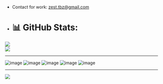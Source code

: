 
- Contact for work: zest.tbz@gmail.com

- # 📊 GitHub Stats:
![](https://github-readme-stats.vercel.app/api?username=zesttbz&theme=default&hide_border=false&include_all_commits=false&count_private=false)<br/>
![](https://github-readme-streak-stats.herokuapp.com/?user=zesttbz&theme=default&hide_border=false)<br/>

---
![image](https://img.shields.io/badge/Visual%20Studio%20Code-007ACC.svg?style=for-the-badge&logo=Visual-Studio-Code&logoColor=white) ![image](https://img.shields.io/badge/C++-00599C.svg?style=for-the-badge&logo=C++&logoColor=white) ![image](https://img.shields.io/badge/JavaScript-F7DF1E.svg?style=for-the-badge&logo=JavaScript&logoColor=black) ![image](https://img.shields.io/badge/CSS3-1572B6.svg?style=for-the-badge&logo=CSS3&logoColor=white) ![image](https://img.shields.io/badge/HTML5-E34F26.svg?style=for-the-badge&logo=HTML5&logoColor=white)



---
[![](https://visitcount.itsvg.in/api?id=zesttbz&label=Profile%20Views&pretty=true)](https://visitcount.itsvg.in)

<!---
zesttbz/zesttbz is a ✨ special ✨ repository because its `README.md` (this file) appears on your GitHub profile.
You can click the Preview link to take a look at your changes.
--->
